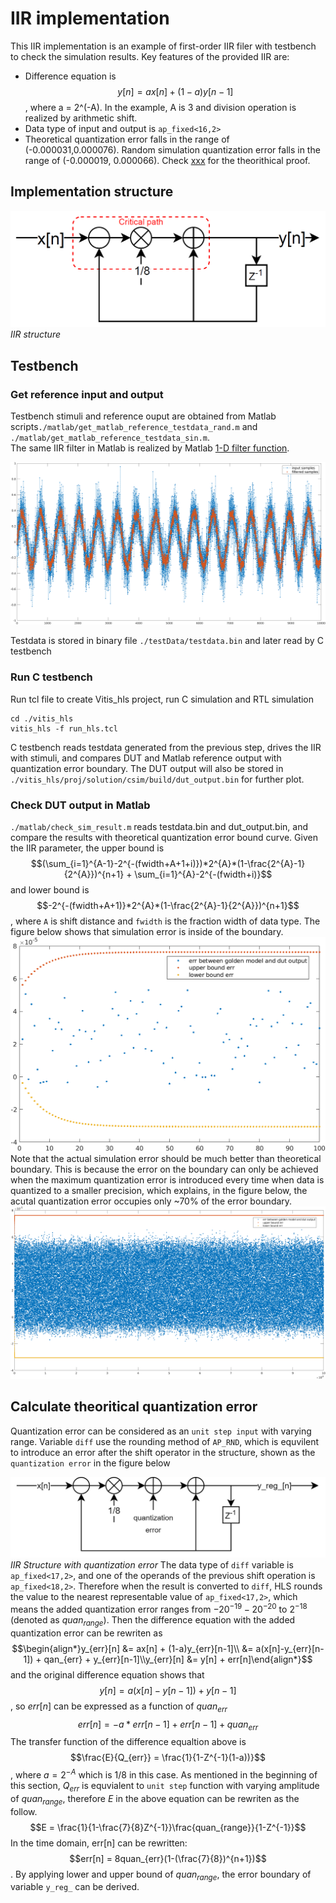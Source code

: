 # IIR implementation
This IIR implementation is an example of first-order IIR filer with testbench to check the simulation results. Key features of the provided IIR are:
- Difference equation is $$y[n] = ax[n] + (1-a)y[n-1]$$, where a = 2^(-A). In the example, A is 3 and division operation is realized by arithmetic shift.
- Data type of input and output is `ap_fixed<16,2>`
- Theoretical quantization error falls in the range of (-0.000031,0.000076). Random simulation quantization error falls in the range of (-0.000019, 0.000066). Check [xxx](#Calculate-theoritical-quantization-error) for the theorithical proof.
## Implementation structure
![IIR structure](./README/IIRExampleStructure.png "IIR structure")*IIR structure*
## Testbench
### Get reference input and output
Testbench stimuli and reference ouput are obtained from Matlab scripts`./matlab/get_matlab_reference_testdata_rand.m` and `./matlab/get_matlab_reference_testdata_sin.m`. \
The same IIR filter in Matlab is realized by Matlab [1-D filter function](https://www.mathworks.com/help/matlab/ref/filter.html?s_tid=doc_ta).

![SinTestData](./README/ReferenceInputOutput.png "Matlab testdata")

Testdata is stored in binary file `./testData/testdata.bin` and later read by C testbench
### Run C testbench
Run tcl file to create Vitis_hls project, run C simulation and RTL simulation
```
cd ./vitis_hls
vitis_hls -f run_hls.tcl
```
C testbench reads testdata generated from the previous step,  drives the IIR with stimuli, and compares DUT and Matlab reference output with quantization error boundary. The DUT output will also be stored in `./vitis_hls/proj/solution/csim/build/dut_output.bin` for further plot.
### Check DUT output in Matlab
`./matlab/check_sim_result.m` reads testdata.bin and dut_output.bin, and compare the results with theoretical quantization error bound curve. Given the IIR parameter, the upper bound is $$(\sum_{i=1}^{A-1}-2^{-(fwidth+A+1+i)})*2^{A}*(1-\frac{2^{A}-1}{2^{A}})^{n+1} + \sum_{i=1}^{A}-2^{-(fwidth+i)}$$ and lower bound is $$-2^{-(fwidth+A+1)}*2^{A}*(1-\frac{2^{A}-1}{2^{A}})^{n+1}$$, where `A` is shift distance and `fwidth` is the fraction width of data type.
The figure below shows that simulation error is inside of the boundary.
![Quantization err](./README/Quantization_error100.png "QuantizationError100points")\
Note that the actual simulation error should be much better than theoretical boundary. This is because the error on the boundary can only be achieved when the maximum quantization error is introduced every time when data is quantized to a smaller precision, which explains, in the figure below, the acutal quantization error occupies only ~70% of the error boundary.
![Quantization err](./README/Quantization_error_full.png "QuantizationError100_full")
## Calculate theoritical quantization error
Quantization error can be considered as an `unit step input` with varying range. Variable `diff` use the rounding method of `AP_RND`, which is  equvilent to introduce an error after the shift operator in the structure, shown as the `quantization error` in the figure below

![IIRStructureWithQuanErr](./README/IIRStructureWithQuanErr.png "IIR")*IIR Structure with quantization error*
The data type of `diff` variable is `ap_fixed<17,2>`, and one of the operands of the previous shift operation is `ap_fixed<18,2>`. Therefore when the result is converted to `diff`, HLS rounds the value to the nearest representable value of `ap_fixed<17,2>`, which means the added quantization error ranges from $-20^{-19}-20^{-20}$ to $2^{-18}$ (denoted as $quan_{range}$). Then the difference equation with the added quantization error can be rewriten as $$\begin{align*}y_{err}[n] &= ax[n] + (1-a)y_{err}[n-1]\\ &= a(x[n]-y_{err}[n-1]) + qan_{err} + y_{err}[n-1]\\y_{err}[n] &= y[n] + err[n]\end{align*}$$ and the original difference equation shows that $$y[n] = a(x[n]-y[n-1]) + y[n-1]$$, so $err[n]$ can be expressed as a function of $quan_{err}$ $$err[n] = -a*err[n-1]+err[n-1]+quan_{err}$$ The transfer function of the difference equaltion above is $$\frac{E}{Q_{err}} = \frac{1}{1-Z^{-1}(1-a))}$$, where $a=2^{-A}$ which is $1/8$ in this case. As mentioned in the beginning of this section, $Q_{err}$ is equvialent to `unit step` function with varying amplitude of $quan_{range}$, therefore $E$ in the above equation can be rewriten as the follow. $$E = \frac{1}{1-\frac{7}{8}Z^{-1}}\frac{quan_{range}}{1-Z^{-1}}$$ In the time domain, err[n] can be rewritten: $$err[n] = 8quan_{err}(1-(\frac{7}{8})^{n+1})$$. By applying lower and upper bound of $quan_{range}$, the error boundary of variable `y_reg_` can be derived.
